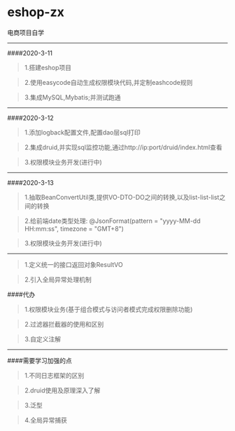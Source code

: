 # eshop-zx
电商项目自学
***
####2020-3-11
> 1.搭建eshop项目

> 2.使用easycode自动生成权限模块代码,并定制eashcode规则

> 3.集成MySQL,Mybatis;并测试跑通
***
####2020-3-12
> 1.添加logback配置文件,配置dao层sql打印

> 2.集成druid,并实现sql监控功能,通过http://ip:port/druid/index.html查看

> 3.权限模块业务开发(进行中)
***
####2020-3-13
> 1.抽取BeanConvertUtil类,提供VO-DTO-DO之间的转换,以及list<VO>-list<DTO>-list<DO>之间的转换

> 2.给前端date类型处理: @JsonFormat(pattern = "yyyy-MM-dd HH:mm:ss", timezone = "GMT+8")

> 3.权限模块业务开发(进行中)
***
> 1.定义统一的接口返回对象ResultVO

> 2.引入全局异常处理机制

####代办
> 1.权限模块业务(基于组合模式与访问者模式完成权限删除功能)

> 2.过滤器拦截器的使用和区别

> 3.自定义注解

***
####需要学习加强的点
>  1.不同日志框架的区别

>  2.druid使用及原理深入了解

>  3.泛型

>  4.全局异常捕获
